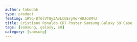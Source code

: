 ```yaml
---
author: tokodab
type: product
featimg: 1RYq-8f0lVT8y3AvLCUEryVo-W0Jc6M4J
title: Cristiano Ronaldo CR7 Poster Samsung Galaxy S9 Case
tags: [samsung, galaxy, s9]
category: [samsung]
---
```

